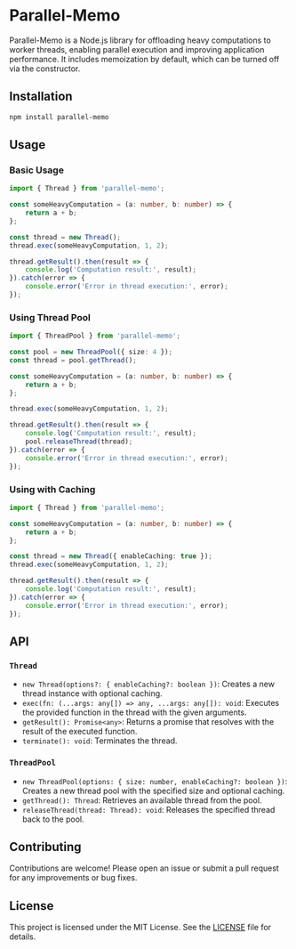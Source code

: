 # Parallel-Memo

Parallel-Memo is a Node.js library for offloading heavy computations to worker threads, enabling parallel execution and improving application performance. It includes memoization by default, which can be turned off via the constructor.

## Installation

```bash
npm install parallel-memo
```

## Usage

### Basic Usage

```typescript
import { Thread } from 'parallel-memo';

const someHeavyComputation = (a: number, b: number) => {
    return a + b;
};

const thread = new Thread();
thread.exec(someHeavyComputation, 1, 2);

thread.getResult().then(result => {
    console.log('Computation result:', result);
}).catch(error => {
    console.error('Error in thread execution:', error);
});
```

### Using Thread Pool

```typescript
import { ThreadPool } from 'parallel-memo';

const pool = new ThreadPool({ size: 4 });
const thread = pool.getThread();

const someHeavyComputation = (a: number, b: number) => {
    return a + b;
};

thread.exec(someHeavyComputation, 1, 2);

thread.getResult().then(result => {
    console.log('Computation result:', result);
    pool.releaseThread(thread);
}).catch(error => {
    console.error('Error in thread execution:', error);
});
```

### Using with Caching

```typescript
import { Thread } from 'parallel-memo';

const someHeavyComputation = (a: number, b: number) => {
    return a + b;
};

const thread = new Thread({ enableCaching: true });
thread.exec(someHeavyComputation, 1, 2);

thread.getResult().then(result => {
    console.log('Computation result:', result);
}).catch(error => {
    console.error('Error in thread execution:', error);
});
```

## API

### `Thread`

- `new Thread(options?: { enableCaching?: boolean })`: Creates a new thread instance with optional caching.
- `exec(fn: (...args: any[]) => any, ...args: any[]): void`: Executes the provided function in the thread with the given arguments.
- `getResult(): Promise<any>`: Returns a promise that resolves with the result of the executed function.
- `terminate(): void`: Terminates the thread.

### `ThreadPool`

- `new ThreadPool(options: { size: number, enableCaching?: boolean })`: Creates a new thread pool with the specified size and optional caching.
- `getThread(): Thread`: Retrieves an available thread from the pool.
- `releaseThread(thread: Thread): void`: Releases the specified thread back to the pool.

## Contributing

Contributions are welcome! Please open an issue or submit a pull request for any improvements or bug fixes.

## License

This project is licensed under the MIT License. See the [LICENSE](./LICENSE) file for details.